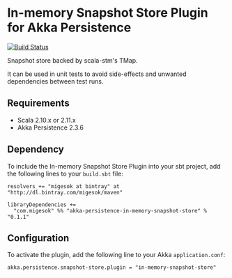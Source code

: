 In-memory Snapshot Store Plugin for Akka Persistence
=========================================

[![Build Status](https://travis-ci.org/migesok/akka-persistence-in-memory-snapshot-store.svg?branch=master)](https://travis-ci.org/migesok/akka-persistence-in-memory-snapshot-store)

Snapshot store backed by scala-stm's TMap.

It can be used in unit tests to avoid side-effects and unwanted dependencies between test runs.

## Requirements
- Scala 2.10.x or 2.11.x
- Akka Persistence 2.3.6

## Dependency
To include the In-memory Snapshot Store Plugin into your sbt project, add the following lines to your `build.sbt` file:

    resolvers += "migesok at bintray" at "http://dl.bintray.com/migesok/maven"

    libraryDependencies +=
      "com.migesok" %% "akka-persistence-in-memory-snapshot-store" % "0.1.1"

## Configuration
To activate the plugin, add the following line to your Akka `application.conf`:

    akka.persistence.snapshot-store.plugin = "in-memory-snapshot-store"
